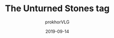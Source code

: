 ---
# Collection page (Exhibition)
title: "The Unturned Stones tag"
excerpt: ""
layout: blank_page
author: "prokhorVLG"

# isSearchable: Will this page show up in searches?
isSearchable: true
# isCollectionExhibit: Is this page a collection exhibition?
isCollectionExhibit: true
# exhibitType: Dictates the post type - including layout and style of presentation.
# All exhibit types can be found in the README.md file in this folder.
exhibitType: update
# date: Used in search and shows up in collection list
date: 2019-09-14
# searchText: Adds invisible text to search
searchText: ""
# searchExcerpt: Shows up as description in collection list
searchExcerpt: "<p>Welcome to Morning Artifice! :)</p>

<p>Some of you may be familiar with Morning Artifice's former name, Unturned Stones. Posts made for Unturned Stones reposted or revamped here will feature this tag to indicate that.</p>"
tags: ["unturned-stones"]
# eyebrow: Shows up above image in collection list
eyebrow: ""
backgroundGradient: "background: linear-gradient(90deg, rgba(242,39,39,0) 2%, rgba(242,39,39,0.1) 100%);"

raw: unturned-stones-tag

page_highlight: "#f22727"


page_features: [
               
              ]
---